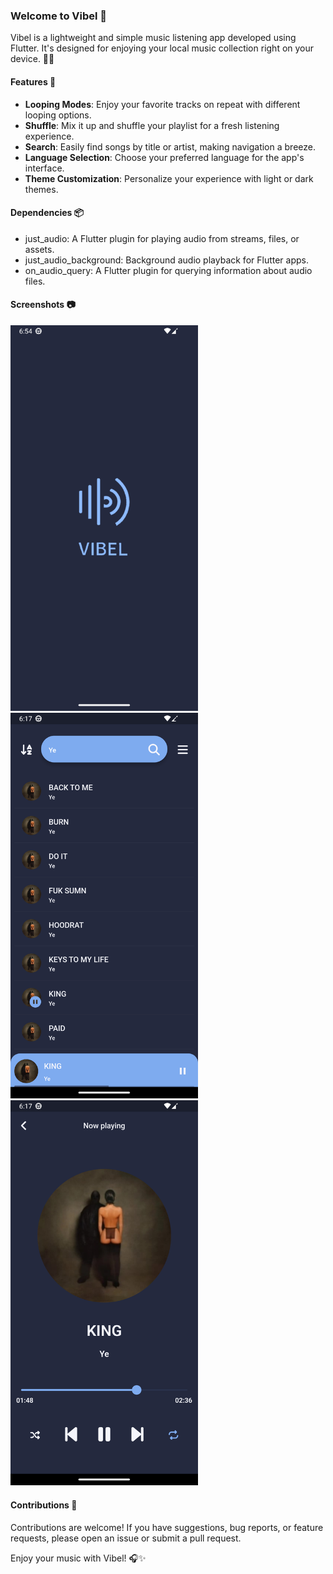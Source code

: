 
### Welcome to Vibel 🎵

Vibel is a lightweight and simple music listening app developed using Flutter. It's designed for enjoying your local music collection right on your device. 📱🎶

#### Features 🌟

-   **Looping Modes**: Enjoy your favorite tracks on repeat with different looping options.
-   **Shuffle**: Mix it up and shuffle your playlist for a fresh listening experience.
-   **Search**: Easily find songs by title or artist, making navigation a breeze.
-   **Language Selection**: Choose your preferred language for the app's interface.
-   **Theme Customization**: Personalize your experience with light or dark themes.

#### Dependencies 📦

-   just_audio: A Flutter plugin for playing audio from streams, files, or assets.
-   just_audio_background: Background audio playback for Flutter apps.
-   on_audio_query: A Flutter plugin for querying information about audio files.
  
#### Screenshots 📷

<p float="left">
<img src="splash_page.png" width="300">
<img src="home_page.png" width="300">
<img src="player_page.png" width="300">
</p>


#### Contributions 🤝

Contributions are welcome! If you have suggestions, bug reports, or feature requests, please open an issue or submit a pull request.


Enjoy your music with Vibel! 🎧✨
